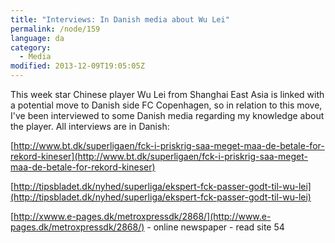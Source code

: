 ```yaml
---
title: "Interviews: In Danish media about Wu Lei"
permalink: /node/159
language: da
category:
  - Media
modified: 2013-12-09T19:05:05Z
---
```


This week star Chinese player Wu Lei from Shanghai East Asia is linked with a potential move to Danish side FC Copenhagen, so in relation to this move, I've been interviewed to some Danish media regarding my knowledge about the player. All interviews are in Danish:

[http://www.bt.dk/superligaen/fck-i-priskrig-saa-meget-maa-de-betale-for-rekord-kineser](http://www.bt.dk/superligaen/fck-i-priskrig-saa-meget-maa-de-betale-for-rekord-kineser)

[http://tipsbladet.dk/nyhed/superliga/ekspert-fck-passer-godt-til-wu-lei](http://tipsbladet.dk/nyhed/superliga/ekspert-fck-passer-godt-til-wu-lei)

[http://xwww.e-pages.dk/metroxpressdk/2868/](http://www.e-pages.dk/metroxpressdk/2868/) - online newspaper - read site 54
